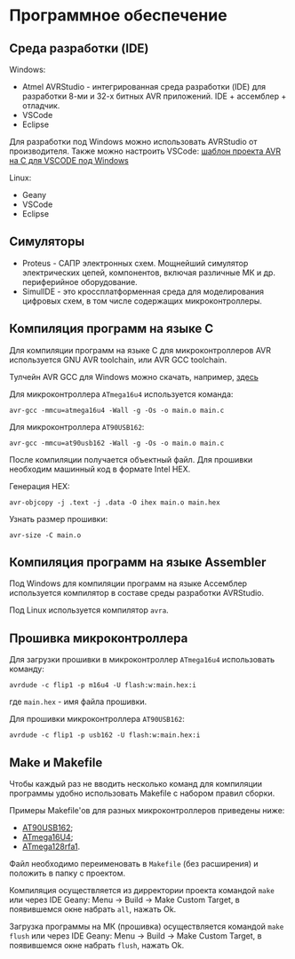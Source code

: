 # Программное обеспечение

## Среда разработки (IDE)

Windows:
 - Atmel AVRStudio - интегрированная среда разработки (IDE) для разработки 8-ми и 32-х битных AVR приложений. IDE + ассемблер + отладчик.
 - VSCode
 - Eclipse

Для разработки под Windows можно использовать AVRStudio от производителя. Также можно настроить VSCode: [шаблон проекта AVR на C для VSCODE под Windows](https://github.com/nf-zvv/AVR_project)

Linux:
 - Geany
 - VSCode
 - Eclipse

## Симуляторы

 - Proteus - САПР электронных схем. Мощнейший симулятор электрических цепей, компонентов, включая различные МК и др. периферийное оборудование.
 - SimulIDE - это кроссплатформенная среда для моделирования цифровых схем, в том числе содержащих микроконтроллеры.

## Компиляция программ на языке C

Для компиляции программ на языке C для микроконтроллеров AVR используется GNU AVR toolchain, или AVR GCC toolchain.

Тулчейн AVR GCC для Windows можно скачать, например, [здесь](https://blog.zakkemble.net/avr-gcc-builds/)

Для микроконтроллера `ATmega16u4` используется команда:

```
avr-gcc -mmcu=atmega16u4 -Wall -g -Os -o main.o main.c
```

Для микроконтроллера `AT90USB162`:

```
avr-gcc -mmcu=at90usb162 -Wall -g -Os -o main.o main.c
```

После компиляции получается объектный файл. Для прошивки необходим машинный код в формате Intel HEX.

Генерация HEX:

```
avr-objcopy -j .text -j .data -O ihex main.o main.hex
```

Узнать размер прошивки:

```
avr-size -C main.o
```

 ## Компиляция программ на языке Assembler

Под Windows для компиляции программ на языке Ассемблер используется компилятор в составе среды разработки AVRStudio.

Под Linux используется компилятор `avra`.


## Прошивка микроконтроллера

Для загрузки прошивки в микроконтроллер `ATmega16u4` использовать команду:

```
avrdude -c flip1 -p m16u4 -U flash:w:main.hex:i
```

где `main.hex` - имя файла прошивки.

Для прошивки микроконтроллера `AT90USB162`:

```
avrdude -c flip1 -p usb162 -U flash:w:main.hex:i
```

## Make и Makefile

Чтобы каждый раз не вводить несколько команд для компиляции программы удобно использовать Makefile с набором правил сборки.

Примеры Makefile'ов для разных микроконтроллеров приведены ниже:

 - [AT90USB162](Makefile.usb162);
 - [ATmega16U4](Makefile.m16u4);
 - [ATmega128rfa1](Makefile.m128rfa1).

Файл необходимо переименовать в `Makefile` (без расширения) и положить в папку с проектом.

Компиляция осуществляется из дирректории проекта командой `make` или через IDE  Geany:  Menu -> Build -> Make Custom Target, в появившемся окне набрать `all`, нажать Ok.

Загрузка программы на МК (прошивка) осуществляется командой  `make flush`  или через IDE  Geany:  Menu -> Build -> Make Custom Target, в появившемся окне набрать `flush`, нажать Ok.

